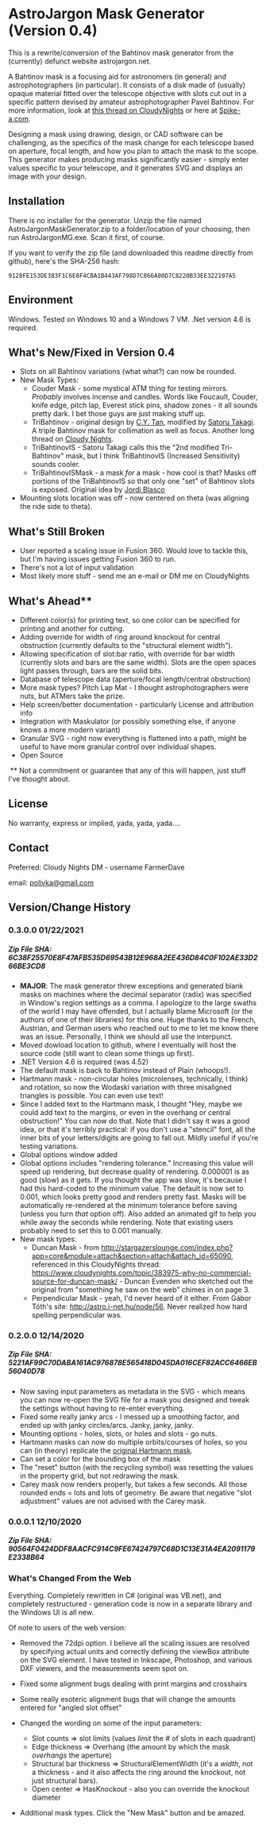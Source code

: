 # AstroJargon Mask Generator (Version 0.4)

This is a rewrite/conversion of the Bahtinov mask generator from the (currently) defunct website astrojargon.net.  

A Bahtinov mask is a focusing aid for astronomers (in general) and astrophotographers (in particular).  It consists of a disk made of (usually) opaque material fitted over the telescope objective with slots cut out in a specific pattern devised by amateur astrophotographer Pavel Bahtinov. For more information, look at [this thread on CloudyNights](http://www.cloudynights.com/ubbthreads/showflat.php/Cat/0/Number/2544487/page/0/view/collapsed/sb/5/o/all/fpart/1/vc/1) or here at [Spike-a.com](http://www.spike-a.com/).

Designing a mask using drawing, design, or CAD software can be challenging, as the specifics of the mask change for each telescope based on aperture, focal length, and how you plan to attach the mask to the scope. This generator makes producing masks significantly easier - simply enter values specific to your telescope, and it generates SVG and displays an image with your design.  

## Installation

There is no installer for the generator.  Unzip the file named AstroJargonMaskGenerator.zip to a folder/location of your choosing, then run AstroJargonMG.exe.  Scan it first, of course.

If you want to verify the zip file (and downloaded this readme directly from github), here's the SHA-256 hash: 

```
9128FE153DE383F1C6E8F4CBA1B443AF798D7C866A80D7C8220B33EE322197A5
```

## Environment

Windows.  Tested on Windows 10 and a Windows 7 VM.   .Net version 4.6 is required.

## What's New/Fixed in Version 0.4

- Slots on all Bahtinov variations (what what?) can now be rounded. 
- New Mask Types:
  - Couder Mask - some mystical ATM thing for testing mirrors.  *Probably* involves incense and candles.  Words like Foucault, Couder, knife edge, pitch lap, Everest stick pins, shadow zones - it all sounds pretty dark. I bet those guys are just making stuff up.
  - TriBahtinov - original design by [C.Y. Tan](https://github.com/cytan299), modified by [Satoru Takagi](https://github.com/satakagi).  A triple Bahtinov mask for collimation as well as focus.  Another long thread on [Cloudy Nights](https://www.cloudynights.com/topic/536410-a-tri-bahtinov-mask-for-sct-collimation-and-focusing/).
  - TriBahtinovIS - Satoru Takagi calls this the "2nd modified Tri-Bahtinov" mask, but I think TriBahtinovIS (Increased Sensitivity) sounds cooler.
  - TriBahtinovISMask - a mask *for* a mask - how cool is that?  Masks off portions of the TriBahtinovIS so that only one "set" of Bahtinov slots is exposed.  Original idea by [Jordi Blasco](https://github.com/jordiblasco)
- Mounting slots location was off - now centered on theta (was aligning the ride side to theta).

## What's Still Broken

- User reported a scaling issue in Fusion 360.  Would love to tackle this, but I'm having issues getting Fusion 360 to run.
- There's not a lot of input validation
- Most likely more stuff - send me an e-mail or DM me on CloudyNights

## What's Ahead**

- Different color(s) for printing text, so one color can be specified for printing and another for cutting.
- Adding override for width of ring around knockout for central obstruction (currently defaults to the "structural element width").
- Allowing specification of slot:bar ratio, with override for bar width (currently slots and bars are the same width).  Slots are the open spaces light passes through, bars are the solid bits.
- Database of telescope data (aperture/focal length/central obstruction)
- More mask types? Pitch Lap Mat - I thought astrophotographers were nuts, but ATMers take the prize.
- Help screen/better documentation - particularly License and attribution info
- Integration with Maskulator (or possibly something else, if anyone knows a more modern variant)
- Granular SVG - right now everything is flattened into a path, might be useful to have more granular control over individual shapes.
- Open Source 

​		** Not a commitment or guarantee that any of this will happen, just stuff I've thought about.

## License

No warranty, express or implied, yada, yada, yada....

## Contact

Preferred: Cloudy Nights DM - username FarmerDave 

email: polivka@gmail.com

## Version/Change History

### 0.3.0.0 01/22/2021

##### Zip File SHA: 6C38F25570E8F47AFB535D69543B12E968A2EE436D84C0F102AE33D266BE3CD8

- **MAJOR**: The mask generator threw exceptions and generated blank masks on machines where the decimal separator (radix) was specified in Window's region settings as a comma.  I apologize to the large swaths of the world I may have offended, but I actually blame Microsoft (or the authors of one of their libraries) for this one.  Huge thanks to the French, Austrian, and German users who reached out to me to let me know there was an issue. Personally, I think we should all use the interpunct.  
- Moved dowload location to github, where I eventually will host the source code (still want to clean some things up first).
- .NET Version 4.6 is required (was 4.52)
- The default mask is back to Bahtinov instead of Plain (whoops!).
- Hartmann mask - non-circular holes (microlenses, technically, I think)  and rotation, so now the Wodaski variation with three misaligned triangles is possible.  You can even use text!
- Since I added text to the Hartmann mask, I thought "Hey, maybe we could add text to the margins, or even in the overhang or central obstruction!"  You can now do that.  Note that I didn't say it was a good idea, or that it's terribly practical: if you don't use a "stencil" font, all the inner bits of your letters/digits are going to fall out.  Mildly useful if you're testing variations.
- Global options window added 
- Global options includes "rendering tolerance."  Increasing this value will speed up rendering, but decrease quality of rendering.  0.000001 is as good (slow) as it gets.  If you thought the app was slow, it's because I had this hard-coded to the minimum value.  The default is now set to 0.001, which looks pretty good and renders pretty fast.  Masks will be automatically re-rendered at the minimum tolerance before saving (unless you turn *that* option off).  Also added an animated gif to help you while away the seconds while rendering.  Note that existing users probably need to set this to 0.001 manually.
- New mask types:
  - Duncan Mask - from http://stargazerslounge.com/index.php?app=core&module=attach&section=attach&attach_id=65090, referenced in this CloudyNights thread: https://www.cloudynights.com/topic/383975-why-no-commercial-source-for-duncan-mask/ - Duncan Evenden who sketched out the original from "something he saw on the web" chimes in on page 3.
  - Perpendicular Mask - yeah, I'd never heard of it either.  From Gábor Tóth's site: http://astro.i-net.hu/node/56.  Never realized how hard spelling perpendicular was.

### 0.2.0.0 12/14/2020 

##### Zip File SHA: 5221AF99C70DABA161AC976878E565418D045DA016CEF82ACC6466EB56040D78

- Now saving input parameters as metadata in the SVG - which means you can now re-open the SVG file for a mask you designed and tweak the settings without having to re-enter everything. 
- Fixed some really janky arcs - I messed up a smoothing factor, and ended up with janky circles/arcs. Janky, janky, janky.
- Mounting options - holes, slots, or holes and slots - go nuts.
- Hartmann masks can now do multiple orbits/courses of holes, so you can (in theory) replicate the [original Hartmann mask](https://www.cloudynights.com/topic/610955-the-original-hartmann-mask/).
- Can set a color for the bounding box of the mask
- The "reset" button (with the recycling symbol) was resetting the values in the property grid, but not redrawing the mask.
- Carey mask now renders properly, but takes a few seconds.  All those rounded ends = lots and lots of geometry. Be aware that negative "slot adjustment" values are not advised with the Carey mask.

### 0.0.0.1 12/10/2020 

##### Zip File SHA: 90564F0424DDF8AACFC914C9FE67424797C68D1C13E31A4EA2091179E2338B64

### What's Changed From the Web

Everything.  Completely rewritten in C# (original was VB.net), and completely restructured - generation code is now in a separate library and the Windows UI is all new.

Of note to users of the web version: 

- Removed the 72dpi option.  I believe all the scaling issues are resolved by specifying actual units and correctly defining the viewBox attribute on the SVG element.  I have tested in Inkscape, Photoshop, and various DXF viewers, and the measurements seem spot on.

- Fixed some alignment bugs dealing with print margins and crosshairs

- Some really esoteric alignment bugs that will change the amounts entered for "angled slot offset"

- Changed the wording on some of the input parameters:

  - Slot counts => slot limits (values *limit* the # of slots in each quadrant)
  - Edge thickness => Overhang (the amount by which the mask *overhangs* the aperture)
  - Structural bar thickness => StructuralElementWidth (it's a *width*, not a thickness - and it also affects the ring around the knockout, not just structural bars).
  - Open center => HasKnockout - also you can override the knockout diameter

- Additional mask types.  Click the "New Mask" button and be amazed.

  